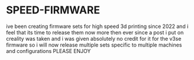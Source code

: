# SPEED-FIRMWARE
ive been creating firmware sets for high speed 3d printing since 2022 and i feel that its time to release them now more then ever since a post i put on creality was taken and i was given absolutely no credit for it for the v3se firmware so i will now release multiple sets specific to multiple machines and configurations PLEASE ENJOY 
